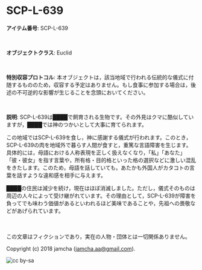 # SCP-L-639

**アイテム番号**: SCP-L-639  

<br>  

**オブジェクトクラス**: Euclid  

<br>  

**特別収容プロトコル**: 本オブジェクトは，該当地域で行われる伝統的な儀式に付随するもののため，収容する予定はありません。もし食事に参加する場合は，後述の不可逆的な影響が生じることを念頭においてください。  

<br>  

**説明**: SCP-L-639は████で飼育される生物です。その外見はクマに酷似していますが，████では神のつかいとして大事に育てられます。  

この地域ではSCP-L-639を食し，神に感謝する儀式が行われます。このとき，SCP-L-639の肉を地域外で暮らす人間が食すと，重篤な言語障害を生じます。具体的には，母語における人称表現を正しく扱えなくなり，「私」「あなた」「彼・彼女」を指す言葉や，所有格・目的格といった格の選択などに激しい混乱をきたします。このため，母語を話していても，あたかも外国人がカタコトの言葉を話すような違和感を相手に与えます。  

████の住民は減少を続け，現在はほぼ消滅しました。ただし，儀式そのものは周辺の人々によって受け継がれています。その理由として，SCP-L-639が障害を負ってでも味わう価値があるといわれるほど美味であることや，先祖への畏敬などがあげられています。  

<br>  
<br>  
この文章はフィクションであり，実在の人物・団体とは一切関係ありません。  

Copyright (c) 2018 jamcha (jamcha.aa@gmail.com).  

![cc by-sa](https://i.creativecommons.org/l/by-sa/4.0/88x31.png)
